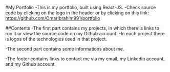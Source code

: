 #My Portfolio
-This is my portfolio, built using React-JS.
-Check source code by clicking on the logo in the header or
 by clicking on this link: https://github.com/OmarIbrahim991/portfolio

 ##Contents
 -The first part contains my projects, in which there is links to run it
 or view the source code on my Github account.
 -In each project there is logos of the technologies used in that project.

 -The second part contains some informations about me.

 -The footer contains links to contact me via my email, my Linkedin account,
  and my Github account.
